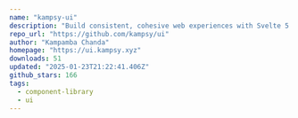 ```yaml
---
name: "kampsy-ui"
description: "Build consistent, cohesive web experiences with Svelte 5 UI components."
repo_url: "https://github.com/kampsy/ui"
author: "Kampamba Chanda"
homepage: "https://ui.kampsy.xyz"
downloads: 51
updated: "2025-01-23T21:22:41.406Z"
github_stars: 166
tags: 
  - component-library
  - ui
---
```

